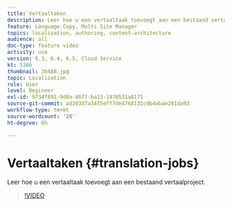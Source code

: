 ```yaml
---
title: Vertaaltaken
description: Leer hoe u een vertaaltaak toevoegt aan een bestaand vertaalproject.
feature: Language Copy, Multi Site Manager
topics: localization, authoring, content-architecture
audience: all
doc-type: feature video
activity: use
version: 6.3, 6.4, 6.5, Cloud Service
kt: 5366
thumbnail: 36488.jpg
topic: Localization
role: User
level: Beginner
exl-id: 9734f891-9d0a-46f7-ba13-1970531a8171
source-git-commit: ad203d7a34f5eff7de4768131c9b4ebae261da93
workflow-type: tm+mt
source-wordcount: '28'
ht-degree: 0%

---
```


# Vertaaltaken {#translation-jobs}

Leer hoe u een vertaaltaak toevoegt aan een bestaand vertaalproject.

>[!VIDEO](https://video.tv.adobe.com/v/36488?quality=12&learn=on)
